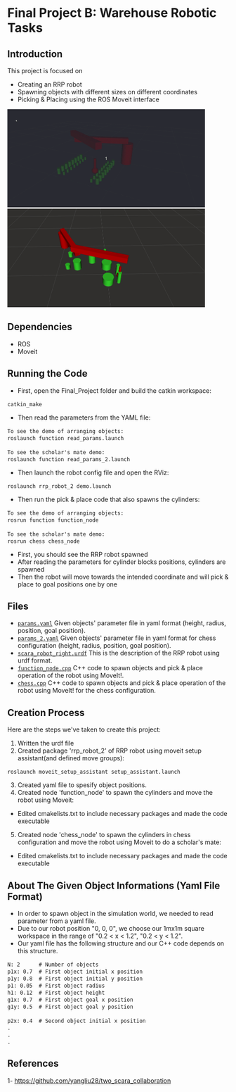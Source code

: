 # Final Project B: Warehouse Robotic Tasks

## Introduction

This project is focused on
- Creating an RRP robot
- Spawning objects with different sizes on different coordinates
- Picking & Placing using the ROS Moveit interface

<p float="left">
  <img src="https://github.com/YasinSonmez/EE451--Introduction-to-Robotics/blob/master/Images/chess2.gif" width="450" />
  <img src="https://github.com/YasinSonmez/EE451--Introduction-to-Robotics/blob/master/Images/arrange.gif" width="450" /> 
</p>

## Dependencies
- ROS
- Moveit

## Running the Code
- First, open the Final_Project folder and build the catkin workspace:
```
catkin_make
```
- Then read the parameters from the YAML file:
```
To see the demo of arranging objects:
roslaunch function read_params.launch

To see the scholar's mate demo:
roslaunch function read_params_2.launch
```
- Then launch the robot config file and open the RViz:
```
roslaunch rrp_robot_2 demo.launch
```
- Then run the pick & place code that also spawns the cylinders:
```
To see the demo of arranging objects:
rosrun function function_node

To see the scholar's mate demo:
rosrun chess chess_node
```
- First, you should see the RRP robot spawned
- After reading the parameters for cylinder blocks positions, cylinders are spawned
- Then the robot will move towards the intended coordinate and will pick & place to goal positions one by one

## Files
- [`params.yaml`](https://github.com/YasinSonmez/EE451--Introduction-to-Robotics/blob/master/Final_Project/src/function/config/params.yaml) Given objects' parameter file in yaml format (height, radius, position, goal position).
- [`params_2.yaml`](https://github.com/YasinSonmez/EE451--Introduction-to-Robotics/blob/master/Final_Project/src/function/config/params_2.yaml) Given objects' parameter file in yaml format for chess configuration (height, radius, position, goal position).
- [`scara_robot_right.urdf`](https://github.com/YasinSonmez/EE451--Introduction-to-Robotics/blob/master/Final_Project/URDF_Files/scara_robot_right.urdf) This is the description of the RRP robot using urdf format.
- [`function_node.cpp`](https://github.com/YasinSonmez/EE451--Introduction-to-Robotics/blob/master/Final_Project/src/function/src/function_node.cpp) C++ code to spawn objects and pick & place operation of the robot using MoveIt!.
- [`chess.cpp`](https://github.com/YasinSonmez/EE451--Introduction-to-Robotics/blob/master/Final_Project/src/chess/src/chess.cpp) C++ code to spawn objects and pick & place operation of the robot using MoveIt! for the chess configuration.

## Creation Process
Here are the steps we've taken to create this project:
1. Written the urdf file
2. Created package 'rrp_robot_2' of RRP robot using moveit setup assistant(and defined move groups):
```
roslaunch moveit_setup_assistant setup_assistant.launch
```
3. Created yaml file to spesify object positions.
4. Created node 'function_node' to spawn the cylinders and move the robot using Moveit:
- Edited cmakelists.txt to include necessary packages and made the code executable 
5. Created node 'chess_node' to spawn the cylinders in chess configuration and move the robot using Moveit to do a scholar's mate:
- Edited cmakelists.txt to include necessary packages and made the code executable 

 ## About The Given Object Informations (Yaml File Format)
 - In order to spawn object in the simulation world, we needed to read parameter from a yaml file.
 - Due to our robot position "0, 0, 0", we choose our 1mx1m square workspace in the range of "0.2 < x < 1.2", "0.2 < y < 1.2".
 - Our yaml file has the following structure and our C++ code depends on this structure.
 
```
N: 2      # Number of objects
p1x: 0.7  # First object initial x position
p1y: 0.8  # First object initial y position
p1: 0.05  # First object radius
h1: 0.12  # First object height
g1x: 0.7  # First object goal x position
g1y: 0.5  # First object goal y position

p2x: 0.4  # Second object initial x position
.
.
.
```

## References
1- https://github.com/yangliu28/two_scara_collaboration

